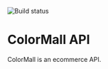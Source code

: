 ![Build status](https://img.shields.io/gitlab/pipeline/littlezigy/ecommerce_single)

# ColorMall API
ColorMall is an ecommerce API.